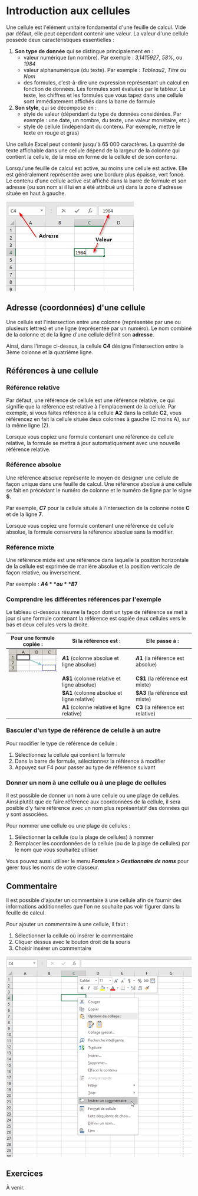 # Introduction aux cellules

Une cellule est l'élément unitaire fondamental d'une feuille de calcul. Vide par défaut, elle peut cependant contenir une valeur. La valeur d'une cellule possède deux caractéristiques essentielles :

1. **Son type de donnée** qui se distingue principalement en :
   * valeur numérique (un nombre). Par exemple : *3,1415927*, *58%*, ou *1984*
   * valeur alphanumérique (du texte). Par exemple : *Tableau2*, *Titre* ou *Nom*
   * des formules, c'est-à-dire une expression représentant un calcul en fonction de données. Les formules sont évaluées par le tableur. Le texte, les chiffres et les formules que vous tapez dans une cellule sont immédiatement affichés dans la barre de formule
2. **Son style**, qui se décompose en :
    * style de valeur (dépendant du type de données considérées. Par exemple : une date, un nombre, du texte, une valeur monétaire, etc.)
    * style de cellule (indépendant du contenu. Par exemple, mettre le texte en rouge et gras)

Une cellule Excel peut contenir jusqu'à 65 000 caractères. La quantité de texte affichable dans une cellule dépend de la largeur de la colonne qui contient la cellule, de la mise en forme de la cellule et de son contenu.

Lorsqu'une feuille de calcul est active, au moins une cellule est active. Elle est généralement représentée avec une bordure plus épaisse, vert foncé. Le contenu d'une cellule active est affiché dans la barre de formule et son adresse (ou son nom si il lui en a été attribué un) dans la zone d'adresse située en haut à gauche.

![Une cellule active dans Excel](./images/Excel-Cell.png)

## Adresse (coordonnées) d'une cellule

Une cellule est l'intersection entre une colonne (représentée par une ou plusieurs lettres) et une ligne (représentée par un numéro). Le nom combiné de la colonne et de la ligne d'une cellule définit son **adresse**.

Ainsi, dans l'image ci-dessus, la cellule **C4** désigne l'intersection entre la 3ème colonne et la quatrième ligne.

## Références à une cellule

### Référence relative

Par défaut, une référence de cellule est une référence relative, ce qui signifie que la référence est relative à l'emplacement de la cellule. Par exemple, si vous faites référence à la cellule **A2** dans la cellule **C2**, vous référencez en fait la cellule située deux colonnes à gauche (C moins A), sur la même ligne (2).

Lorsque vous copiez une formule contenant une référence de cellule relative, la formule se mettra à jour automatiquement avec une nouvelle référence relative.

### Référence absolue

Une référence absolue représente le moyen de désigner une cellule de façon unique dans une feuille de calcul. 
Une référence absolue à une cellule se fait en précédant le numéro de colonne et le numéro de ligne par le signe **$**.

Par exemple, **$C$7** pour la cellule située à l'intersection de la colonne notée **C** et de la ligne **7**.

Lorsque vous copiez une formule contenant une référence de cellule absolue, la formule conservera la référence absolue sans la modifier.

### Référence mixte

Une référence mixte est une référence dans laquelle la position horizontale de la cellule est exprimée de manière absolue et la position verticale de façon relative, ou inversement.

Par exemple : **$A4** ou **B$7**

### Comprendre les différentes références par l'exemple

Le tableau ci-dessous résume la façon dont un type de référence se met à jour si une formule contenant la référence est copiée deux cellules vers le bas et deux cellules vers la droite.

| Pour une formule copiée : | Si la référence est : | Elle passe à : |
|---|---|---|
| ![Copier une formule](./images/Excel-Copier-Formule.gif) | **$A$1** (colonne absolue et ligne absolue) | **$A$1** (la référence est absolue) |
|   | **A$1** (colonne relative et ligne absolue) | **C$1** (la référence est mixte) |
|   | **$A1** (colonne absolue et ligne relative) | **$A3** (la référence est mixte) |
|   | **A1** (colonne relative et ligne relative) | **C3** (la référence est relative) |

### Basculer d'un type de référence de celulle à un autre

Pour modifier le type de référence de cellule :

1. Sélectionnez la cellule qui contient la formule
2. Dans la barre de formule, sélectionnez la référence à modifier
3. Appuyez sur F4 pour passer au type de référence suivant

### Donner un nom à une cellule ou à une plage de cellules

Il est possible de donner un nom à une cellule ou une plage de cellules. Ainsi plutôt que de faire référence aux coordonnées de la cellule, il sera posible d'y faire référence avec un nom plus représentatif des données qui y sont associées.

Pour nommer une cellule ou une plage de cellules :

1. Sélectionner la cellule (ou la plage de cellules) à nommer
2. Remplacer les coordonnées de la cellule (ou de la plage de cellules) par le nom que vous souhaitez utiliser

Vous pouvez aussi utiliser le menu ***Formules > Gestionnaire de noms*** pour gérer tous les noms de votre classeur.

## Commentaire

Il est possible d'ajouter un commentaire à une cellule afin de fournir des informations additionnelles que l'on ne souhaite pas voir figurer dans la feuille de calcul.

Pour ajouter un commentaire à une cellule, il faut :

1. Sélectionner la cellule où insérer le commentaire
2. Cliquer dessus avec le bouton droit de la souris
3. Choisir insérer un commentaire

![Insérer un ocmmentaire dans une cellule](./images/Excel-Cell-Commentaire.png)

## Exercices

À venir.